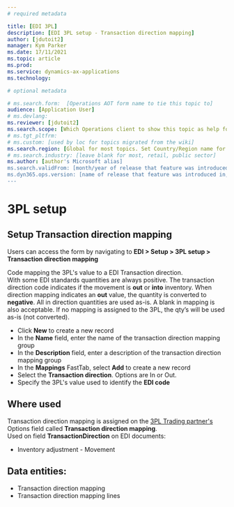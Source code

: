 ```yaml
---
# required metadata

title: [EDI 3PL]
description: [EDI 3PL setup - Transaction direction mapping]
author: [jdutoit2]
manager: Kym Parker
ms.date: 17/11/2021
ms.topic: article
ms.prod: 
ms.service: dynamics-ax-applications
ms.technology: 

# optional metadata

# ms.search.form:  [Operations AOT form name to tie this topic to]
audience: [Application User]
# ms.devlang: 
ms.reviewer: [jdutoit2]
ms.search.scope: [Which Operations client to show this topic as help for, to be set by content strategist, see list here: https://microsoft.sharepoint.com/teams/DynDoc/_layouts/15/WopiFrame.aspx?sourcedoc={23419e1c-eb64-42e9-aa9b-79875b428718}&action=edit&wd=target%28Core-Dynamics-AX-CP-requirements%2Eone%7C4CC185C0%2DEFAA%2D42CD%2D94B9%2D8F2A45E7F61A%2FVersions-list-for-docs-topics%7CC14BE630%2D5151%2D49D6%2D8305%2D554B5084593C%2F%29]
# ms.tgt_pltfrm: 
# ms.custom: [used by loc for topics migrated from the wiki]
ms.search.region: [Global for most topics. Set Country/Region name for localizations]
# ms.search.industry: [leave blank for most, retail, public sector]
ms.author: [author's Microsoft alias]
ms.search.validFrom: [month/year of release that feature was introduced in, in format yyyy-mm-dd]
ms.dyn365.ops.version: [name of release that feature was introduced in, see list here: https://microsoft.sharepoint.com/teams/DynDoc/_layouts/15/WopiFrame.aspx?sourcedoc={23419e1c-eb64-42e9-aa9b-79875b428718}&action=edit&wd=target%28Core-Dynamics-AX-CP-requirements%2Eone%7C4CC185C0%2DEFAA%2D42CD%2D94B9%2D8F2A45E7F61A%2FVersions-list-for-docs-topics%7CC14BE630%2D5151%2D49D6%2D8305%2D554B5084593C%2F%29]
---
```


# 3PL setup
## Setup Transaction direction mapping

Users can access the form by navigating to **EDI > Setup > 3PL setup > Transaction direction mapping**

Code mapping the 3PL's value to a EDI Transaction direction. <br>
With some EDI standards quantities are always positive. The transaction direction code indicates if the movement is **out** or **into** inventory. When direction mapping indicates an **out** value, the quantity is converted to **negative**. All in direction quantities are used as-is. A blank in mapping is also acceptable. If no mapping is assigned to the 3PL, the qty’s will be used as-is (not converted).

- Click **New** to create a new record
-	In the **Name** field, enter the name of the transaction direction mapping group
-	In the **Description** field, enter a description of the transaction direction mapping group
-	In the **Mappings** FastTab, select **Add** to create a new record
-	Select the **Transaction direction**. Options are In or Out.
-	Specify the 3PL's value used to identify the **EDI code**

## Where used
Transaction direction mapping is assigned on the [3PL Trading partner's](../Trading-partner.md) Options field called **Transaction direction mapping**. <br>
Used on field **TransactionDirection** on EDI documents:
- Inventory adjustment - Movement

## Data entities:
- Transaction direction mapping
- Transaction direction mapping lines
